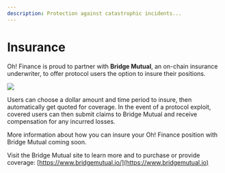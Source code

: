 ```yaml
---
description: Protection against catastrophic incidents...
---
```


# Insurance

Oh! Finance is proud to partner with **Bridge Mutual**, an on-chain insurance underwriter, to offer protocol users the option to insure their positions.

![](https://uploads-ssl.webflow.com/5fac3e348dbd5932a7578690/60c1d6d03c345d98c3d9b08e\_bridge-logo-black.png)

Users can choose a dollar amount and time period to insure, then automatically get quoted for coverage. In the event of a protocol exploit, covered users can then submit claims to Bridge Mutual and receive compensation for any incurred losses.

More information about how you can insure your Oh! Finance position with Bridge Mutual coming soon.

Visit the Bridge Mutual site to learn more and to purchase or provide coverage: [https://www.bridgemutual.io/](https://www.bridgemutual.io)
